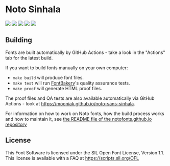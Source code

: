 # Noto Sinhala

[![][Fontbakery]](https://mooniak.github.io/noto-sans-sinhala/fontbakery/fontbakery-report.html)
[![][Universal]](https://mooniak.github.io/noto-sans-sinhala/fontbakery/fontbakery-report.html)
[![][GF Profile]](https://mooniak.github.io/noto-sans-sinhala/fontbakery/fontbakery-report.html)
[![][Outline Correctness]](https://mooniak.github.io/noto-sans-sinhala/fontbakery/fontbakery-report.html)
[![][Shaping]](https://mooniak.github.io/noto-sans-sinhala/fontbakery/fontbakery-report.html)

[Fontbakery]: https://img.shields.io/endpoint?url=https%3A%2F%2Fraw.githubusercontent.com%2Fmooniak%2Fnoto-sans-sinhala%2Fgh-pages%2Fbadges%2Foverall.json
[GF Profile]: https://img.shields.io/endpoint?url=https%3A%2F%2Fraw.githubusercontent.com%2Fmooniak%2Fnoto-sans-sinhala%2Fgh-pages%2Fbadges%2FGoogleFonts.json
[Noto Profile]: https://img.shields.io/endpoint?url=https%3A%2F%2Fraw.githubusercontent.com%2Fmooniak%2Fnoto-sans-sinhala%2Fgh-pages%2Fbadges%2FNotoFonts.json
[Outline Correctness]: https://img.shields.io/endpoint?url=https%3A%2F%2Fraw.githubusercontent.com%2Fmooniak%2Fnoto-sans-sinhala%2Fgh-pages%2Fbadges%2FOutlineCorrectnessChecks.json
[Shaping]: https://img.shields.io/endpoint?url=https%3A%2F%2Fraw.githubusercontent.com%2Fmooniak%2Fnoto-sans-sinhala%2Fgh-pages%2Fbadges%2FShapingChecks.json
[Universal]: https://img.shields.io/endpoint?url=https%3A%2F%2Fraw.githubusercontent.com%2Fmooniak%2Fnoto-sans-sinhala%2Fgh-pages%2Fbadges%2FUniversal.json

## Building

Fonts are built automatically by GitHub Actions - take a look in the "Actions" tab for the latest build.

If you want to build fonts manually on your own computer:

* `make build` will produce font files.
* `make test` will run [FontBakery](https://github.com/googlefonts/fontbakery)'s quality assurance tests.
* `make proof` will generate HTML proof files.

The proof files and QA tests are also available automatically via GitHub Actions - look at https://mooniak.github.io/noto-sans-sinhala.

For information on how to work on Noto fonts, how the build process
works and how to maintain it, see [the README file of the
notofonts.github.io
repository](https://github.com/notofonts/notofonts.github.io/blob/main/README.md)

## License

This Font Software is licensed under the SIL Open Font License, Version 1.1.
This license is available with a FAQ at
https://scripts.sil.org/OFL

